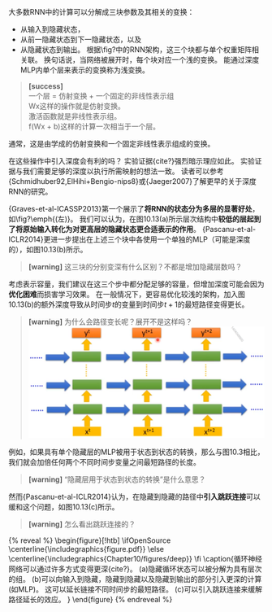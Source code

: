 大多数RNN中的计算可以分解成三块参数及其相关的变换：
+ 从输入到隐藏状态，
+ 从前一隐藏状态到下一隐藏状态，以及
+ 从隐藏状态到输出。
根据\fig?中的RNN架构，这三个块都与单个权重矩阵相关联。
换句话说，当网络被展开时，每个块对应一个浅的变换。
能通过深度MLP内单个层来表示的变换称为浅变换。  
> **[success]**  
> 一个层 = 仿射变换 + 一个固定的非线性表示组  
> Wx这样的操作就是仿射变换。  
> 激活函数就是非线性表示组。  
> f(Wx + b)这样的计算一次相当于一个层。  

通常，这是由学成的仿射变换和一个固定非线性表示组成的变换。

在这些操作中引入深度会有利的吗？
实验证据{cite?}强烈暗示理应如此。
实验证据与我们需要足够的深度以执行所需映射的想法一致。
读者可以参考{Schmidhuber92,ElHihi+Bengio-nips8}或{Jaeger2007}了解更早的关于深度RNN的研究。

{Graves-et-al-ICASSP2013}第一个展示了**将RNN的状态分为多层的显著好处**，如\fig?\emph{(左)}。
我们可以认为，在图10.13(a)所示层次结构中**较低的层起到了将原始输入转化为对更高层的隐藏状态更合适表示的作用**。
{Pascanu-et-al-ICLR2014}更进一步提出在上述三个块中各使用一个单独的MLP（可能是深度的），如图10.13(b)所示。  
> **[warning]** 这三块的分别变深有什么区别？不都是增加隐藏层数吗？  

考虑表示容量，我们建议在这三个步中都分配足够的容量，但增加深度可能会因为**优化困难**而损害学习效果。
在一般情况下，更容易优化较浅的架构，加入图10.13(b)的额外深度导致从时间步$t$的变量到时间步$t+1$的最短路径变得更长。  
> **[warning]** 为什么会路径变长呢？展开不是这样吗？  
> ![](/assets/images/Chapter10/7.png)  
  
例如，如果具有单个隐藏层的MLP被用于状态到状态的转换，那么与图10.3相比，我们就会加倍任何两个不同时间步变量之间最短路径的长度。  
> **[warning]** “隐藏层用于状态到状态的转换”是什么意思？  

然而{Pascanu-et-al-ICLR2014}认为，在隐藏到隐藏的路径中**引入跳跃连接**可以缓和这个问题，如图10.13(c)所示。  
> **[warning]** 怎么看出跳跃连接的？  

{% reveal %}
\begin{figure}[!htb]
\ifOpenSource
\centerline{\includegraphics{figure.pdf}}
\else
\centerline{\includegraphics{Chapter10/figures/deep}}
\fi
\caption{循环神经网络可以通过许多方式变得更深{cite?}。
(a)隐藏循环状态可以被分解为具有层次的组。
(b)可以向输入到隐藏，隐藏到隐藏以及隐藏到输出的部分引入更深的计算(如MLP)。
这可以延长链接不同时间步的最短路径。
(c)可以引入跳跃连接来缓解路径延长的效应。
}
\end{figure}
{% endreveal %}